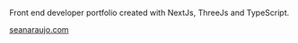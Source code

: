 Front end developer portfolio created with NextJs, ThreeJs and TypeScript.

 [seanaraujo.com](www.seanaraujo.com)

